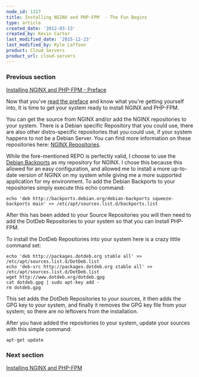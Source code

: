 ```yaml
---
node_id: 1317
title: Installing NGINX and PHP-FPM  - The Fun Begins
type: article
created_date: '2012-03-13'
created_by: Kevin Carter
last_modified_date: '2015-12-23'
last_modified_by: Kyle Laffoon
product: Cloud Servers
product_url: cloud-servers
---
```


### Previous section

[Installing NGINX and PHP-FPM - Preface](/how-to/installing-nginx-and-php-fpm-preface)

Now that you've [read the preface](/how-to/installing-nginx-and-php-fpm-preface)
and know what you're getting yourself into, It is time to get your
system ready to install NGINX and PHP-FPM.

You can get the source from NGINX and/or add the NGINX repositories to
your system. There is a Debian specific Repository that you could use,
there are also other distro-specific repositories that you could use, if
your system happens to not be a Debian Server. You can find more
information on these repositories here: [NGINX Repositories](http://wiki.nginx.org/Install).

While the fore-mentioned REPO is perfectly valid, I choose to use
the [Debian Backports](http://backports-master.debian.org/Instructions/) as
my repository for NGINX. I chose this because this allowed for an easy
configuration, and allowed me to install a more up-to-date version of
NGINX on my system while giving me a more supported application for my
environment. To add the Debian Backports to your repositories simply
execute this echo command:

```
echo 'deb http://backports.debian.org/debian-backports squeeze-backports main' >> /etc/apt/sources.list.d/backports.list
```

After this has been added to your Source Repositories you will then need
to add the DotDeb Repositories to your system so that you can install
PHP-FPM.

To install the DotDeb Repositories into your system here is a crazy
little command set:

```
echo 'deb http://packages.dotdeb.org stable all' >> /etc/apt/sources.list.d/DotDeb.list
echo 'deb-src http://packages.dotdeb.org stable all' >> /etc/apt/sources.list.d/DotDeb.list
wget http://www.dotdeb.org/dotdeb.gpg
cat dotdeb.gpg | sudo apt-key add -
rm dotdeb.gpg
```

This set adds the DotDeb Repositories to your sources, it then adds the
GPG key to your system, and finally it removes the GPG key file from
your system; so there are no leftovers from the installation.

After you have added the repositories to your system, update your
sources with this simple command:

```
apt-get update
```

### Next section

[Installing NGINX and PHP-FPM](/how-to/installing-nginx-and-php-fpm)
